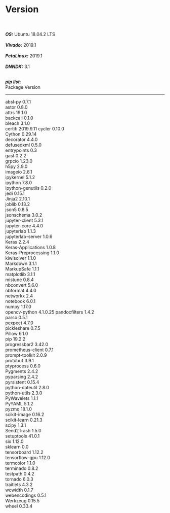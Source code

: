 # Version <br /> <br />
***OS:*** Ubuntu 18.04.2 LTS <br /> <br />
***Vivado:*** 2019.1 <br /> <br />
***PetaLinux:*** 2019.1 <br /> <br />
***DNNDK:*** 3.1 <br /> <br />

***pip list***: <br />
Package             Version  
------------------- ---------
absl-py             0.7.1    
astor               0.8.0    
attrs               19.1.0   
backcall            0.1.0    
bleach              3.1.0    
certifi             2019.9.11
cycler              0.10.0   
Cython              0.29.14  
decorator           4.4.0    
defusedxml          0.5.0    
entrypoints         0.3      
gast                0.2.2    
grpcio              1.23.0   
h5py                2.9.0    
imageio             2.6.1    
ipykernel           5.1.2    
ipython             7.8.0    
ipython-genutils    0.2.0    
jedi                0.15.1   
Jinja2              2.10.1   
joblib              0.13.2   
json5               0.8.5    
jsonschema          3.0.2    
jupyter-client      5.3.1    
jupyter-core        4.4.0    
jupyterlab          1.1.3    
jupyterlab-server   1.0.6    
Keras               2.2.4    
Keras-Applications  1.0.8    
Keras-Preprocessing 1.1.0    
kiwisolver          1.1.0    
Markdown            3.1.1    
MarkupSafe          1.1.1    
matplotlib          3.1.1    
mistune             0.8.4    
nbconvert           5.6.0    
nbformat            4.4.0    
networkx            2.4      
notebook            6.0.1    
numpy               1.17.0   
opencv-python       4.1.0.25 
pandocfilters       1.4.2    
parso               0.5.1    
pexpect             4.7.0    
pickleshare         0.7.5    
Pillow              6.1.0    
pip                 19.2.2   
progressbar2        3.42.0   
prometheus-client   0.7.1    
prompt-toolkit      2.0.9    
protobuf            3.9.1    
ptyprocess          0.6.0    
Pygments            2.4.2    
pyparsing           2.4.2    
pyrsistent          0.15.4   
python-dateutil     2.8.0    
python-utils        2.3.0    
PyWavelets          1.1.1    
PyYAML              5.1.2    
pyzmq               18.1.0   
scikit-image        0.16.2   
scikit-learn        0.21.3   
scipy               1.3.1    
Send2Trash          1.5.0    
setuptools          41.0.1   
six                 1.12.0   
sklearn             0.0      
tensorboard         1.12.2   
tensorflow-gpu      1.12.0   
termcolor           1.1.0    
terminado           0.8.2    
testpath            0.4.2    
tornado             6.0.3    
traitlets           4.3.2    
wcwidth             0.1.7    
webencodings        0.5.1    
Werkzeug            0.15.5   
wheel               0.33.4  

